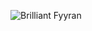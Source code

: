 ![Brilliant Fyyran](https://github.com/user-attachments/assets/b1ea5e7b-0369-411c-9fa8-180545ee565c)
